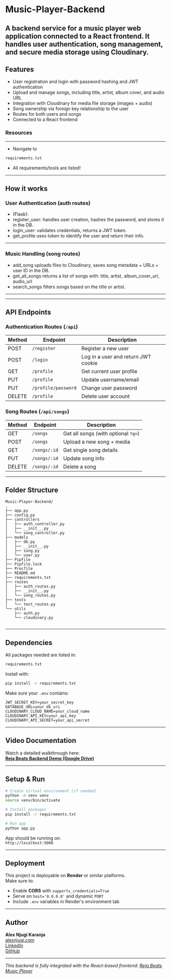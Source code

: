 # Music-Player-Backend
A backend service for a music player web application connected to a React frontend. It handles user authentication, song management, and secure media storage using Cloudinary.
---
## Features
- User registration and login with password hashing and JWT authentication
- Upload and manage songs, including title, artist, album cover, and audio URL
- Integration with Cloudinary for media file storage (images + audio)
- Song ownership via foreign key relationship to the user
- Routes for both users and songs
- Connected to a React frontend 

### Resources
---
- Navigate to 
```Bash
requirements.txt
```
- All requirements/tools are listed!
---
  ## How it works
### User Authentication (auth routes)
- (Flask):
- register_user: handles user creation, hashes the password, and stores it in the DB.
- login_user: validates credentials, returns a JWT token.
- get_profile uses token to identify the user and return their info.
---
### Music Handling (song routes)
- add_song uploads files to Cloudinary, saves song metadata + URLs + user ID in the DB.
- get_all_songs returns a list of songs with:
  title, artist, album_cover_url, audio_url
- search_songs filters songs based on the title or artist.
---
---

## API Endpoints

### Authentication Routes (`/api`)
| Method | Endpoint            | Description                        |
|--------|---------------------|------------------------------------|
| POST   | `/register`         | Register a new user                |
| POST   | `/login`            | Log in a user and return JWT cookie|
| GET    | `/profile`          | Get current user profile           |
| PUT    | `/profile`          | Update username/email              |
| PUT    | `/profile/password` | Change user password               |
| DELETE | `/profile`          | Delete user account                |

### Song Routes (`/api/songs`)
| Method | Endpoint             | Description                        |
|--------|----------------------|------------------------------------|
| GET    | `/songs`             | Get all songs (with optional `?q=`)|
| POST   | `/songs`             | Upload a new song + media          |
| GET    | `/songs/:id`         | Get single song details            |
| PUT    | `/songs/:id`         | Update song info                   |
| DELETE | `/songs/:id`         | Delete a song                      |

---

## Folder Structure

```
Music-Player-Backend/
.
├── app.py
├── config.py
├── controllers
│   ├── auth_controller.py
│   ├── __init__.py
│   └── song_controller.py
├── models
│   ├── db.py
│   ├── __init__.py
│   ├── song.py
│   └── user.py
├── Pipfile
├── Pipfile.lock
├── Procfile
├── README.md
├── requirements.txt
├── routes
│   ├── auth_routes.py
│   ├── __init__.py
│   └── song_routes.py
├── tests
│   └── test_routes.py
└── utils
    ├── auth.py
    └── cloudinary.py


```

---

## Dependencies

All packages needed are listed in:

```bash
requirements.txt
```

Install with:

```bash
pip install -r requirements.txt
```

Make sure your `.env` contains:

```env
JWT_SECRET_KEY=your_secret_key
DATABASE_URL=your_db_uri
CLOUDINARY_CLOUD_NAME=your_cloud_name
CLOUDINARY_API_KEY=your_api_key
CLOUDINARY_API_SECRET=your_api_secret
```

---

## Video Documentation

Watch a detailed walkthrough here:  
**[Reja Beats Backend Demo (Google Drive)](https://drive.google.com/file/d/1FOGogzFNxFLNR4a8U16DmaEhSi7nKMBT/view?usp=drivesdk)**

---

## Setup & Run

```bash
# Create virtual environment (if needed)
python -m venv venv
source venv/bin/activate

# Install packages
pip install -r requirements.txt

# Run app
python app.py
```

App should be running on:  
`http://localhost:5000`

---

## Deployment

This project is deployable on **Render** or similar platforms.  
Make sure to:
- Enable **CORS** with `supports_credentials=True`
- Serve on `host='0.0.0.0'` and dynamic `PORT`
- Include `.env` variables in Render's environment tab

---

## Author

**Alex Njugi Karanja**  
[alexnjugi.com](https://alexnjugi.com)  
[LinkedIn](https://linkedin.com/in/alex-njugi-04521b367)  
[GitHub](https://github.com/alex-njugi)

---

_This backend is fully integrated with the React-based frontend: [Reja Beats Music Player](https://github.com/Music-Player-App/reja-beats-music-player)_







